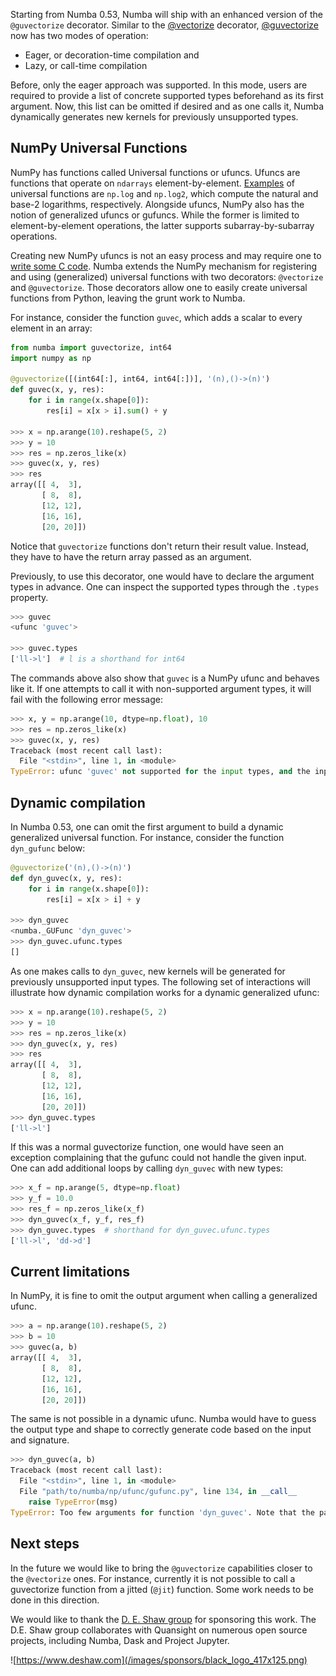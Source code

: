 <!--
.. title: Enhancements to Numba's guvectorize decorator
.. slug: enhancements-to-the-guvectorize-decorator
.. date: 2021-01-20 08:00:00 UTC-00:00
.. author: Guilherme Leobas
.. tags: Labs, Numba
.. category:
.. link:
.. description:
.. type: text
-->

Starting from Numba 0.53, Numba will ship with an enhanced version of the `@guvectorize` decorator. Similar to the [@vectorize](https://numba.pydata.org/numba-doc/dev/user/vectorize.html#the-vectorize-decorator) decorator, [@guvectorize](https://numba.pydata.org/numba-doc/dev/user/vectorize.html#the-guvectorize-decorator) now has two modes of operation: 

- Eager, or decoration-time compilation and
- Lazy, or call-time compilation

Before, only the eager approach was supported. In this mode, users are required to provide a list of concrete supported types beforehand as its first argument. Now, this list can be omitted if desired and as one calls it, Numba dynamically generates new kernels for previously unsupported types.

<!-- TEASER_END -->

## NumPy Universal Functions

NumPy has functions called Universal functions or ufuncs. Ufuncs are functions that operate on `ndarrays` element-by-element. [Examples](https://numpy.org/doc/stable/reference/ufuncs.html#available-ufuncs) of universal functions are `np.log` and `np.log2`, which compute the natural and base-2 logarithms, respectively. Alongside ufuncs, NumPy also has the notion of generalized ufuncs or gufuncs. While the former is limited to element-by-element operations, the latter supports subarray-by-subarray operations.

Creating new NumPy ufuncs is not an easy process and may require one to [write some C code](https://numpy.org/doc/stable/user/c-info.ufunc-tutorial.html). Numba extends the NumPy mechanism for registering and using (generalized) universal functions with two decorators: `@vectorize` and `@guvectorize`. Those decorators allow one to easily create universal functions from Python, leaving the grunt work to Numba. 

For instance, consider the function `guvec`, which adds a scalar to every element in an array:

```python
from numba import guvectorize, int64
import numpy as np

@guvectorize([(int64[:], int64, int64[:])], '(n),()->(n)')
def guvec(x, y, res):
    for i in range(x.shape[0]):
        res[i] = x[x > i].sum() + y

>>> x = np.arange(10).reshape(5, 2)
>>> y = 10
>>> res = np.zeros_like(x)
>>> guvec(x, y, res)
>>> res
array([[ 4,  3],
       [ 8,  8],
       [12, 12],
       [16, 16],
       [20, 20]])
```

Notice that `guvectorize` functions don't return their result value. Instead, they have to have the return array passed as an argument.

Previously, to use this decorator, one would have to declare the argument types in advance. One can inspect the supported types through the `.types` property.

```python
>>> guvec
<ufunc 'guvec'>

>>> guvec.types
['ll->l']  # l is a shorthand for int64
```

The commands above also show that `guvec` is a NumPy ufunc and behaves like it. If one attempts to call it with non-supported argument types, it will fail with the following error message:

```python
>>> x, y = np.arange(10, dtype=np.float), 10
>>> res = np.zeros_like(x)
>>> guvec(x, y, res)
Traceback (most recent call last):
  File "<stdin>", line 1, in <module>
TypeError: ufunc 'guvec' not supported for the input types, and the inputs could not be safely coerced to any supported types according to the casting rule ''safe''
```

## Dynamic compilation

In Numba 0.53, one can omit the first argument to build a dynamic generalized universal function. For instance, consider the function `dyn_gufunc` below:

```python
@guvectorize('(n),()->(n)')
def dyn_guvec(x, y, res):
    for i in range(x.shape[0]):
        res[i] = x[x > i] + y

>>> dyn_guvec
<numba._GUFunc 'dyn_guvec'>
>>> dyn_guvec.ufunc.types
[]
```

As one makes calls to `dyn_guvec`, new kernels will be generated for previously unsupported input types. The following set of interactions will illustrate how dynamic compilation works for a dynamic generalized ufunc:

```python
>>> x = np.arange(10).reshape(5, 2)
>>> y = 10
>>> res = np.zeros_like(x)
>>> dyn_guvec(x, y, res)
>>> res
array([[ 4,  3],
       [ 8,  8],
       [12, 12],
       [16, 16],
       [20, 20]])
>>> dyn_guvec.types
['ll->l']
```

If this was a normal guvectorize function, one would have seen an exception complaining that the gufunc could not handle the given input. One can add additional loops by calling `dyn_guvec` with new types:

```python
>>> x_f = np.arange(5, dtype=np.float)
>>> y_f = 10.0
>>> res_f = np.zeros_like(x_f)
>>> dyn_guvec(x_f, y_f, res_f)
>>> dyn_guvec.types  # shorthand for dyn_guvec.ufunc.types
['ll->l', 'dd->d']
```

## Current limitations

In NumPy, it is fine to omit the output argument when calling a generalized ufunc.

```python
>>> a = np.arange(10).reshape(5, 2)
>>> b = 10
>>> guvec(a, b)
array([[ 4,  3],
       [ 8,  8],
       [12, 12],
       [16, 16],
       [20, 20]])
```

The same is not possible in a dynamic ufunc. Numba would have to guess the output type and shape to correctly generate code based on the input and signature.

```python
>>> dyn_guvec(a, b)
Traceback (most recent call last):
  File "<stdin>", line 1, in <module>
  File "path/to/numba/np/ufunc/gufunc.py", line 134, in __call__
    raise TypeError(msg)
TypeError: Too few arguments for function 'dyn_guvec'. Note that the pattern `out = gufunc(Arg1, Arg2, ..., ArgN)` is not allowed. Use `gufunc(Arg1, Arg2, ..., ArgN, out) instead.
```

## Next steps

In the future we would like to bring the `@guvectorize` capabilities closer to the `@vectorize` ones. For instance, currently it is not possible to call a guvectorize function from a jitted (`@jit`) function. Some work needs to be done in this direction.

We would like to thank the [D. E. Shaw group](https://www.deshaw.com/) for sponsoring this work. The D.E. Shaw group collaborates with Quansight on numerous open source projects, including Numba, Dask and Project Jupyter.

![https://www.deshaw.com](/images/sponsors/black_logo_417x125.png)
